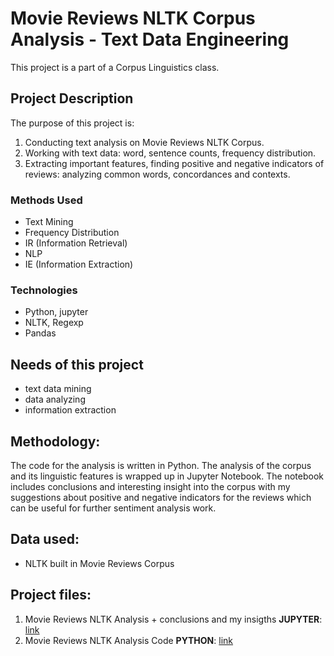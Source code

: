# Movie Reviews NLTK Corpus Analysis - Text Data Engineering

This project is a part of a Corpus Linguistics class.

## Project Description
The purpose of this project is:
1. Conducting text analysis on Movie Reviews NLTK Corpus.
2. Working with text data: word, sentence counts, frequency distribution.
4. Extracting important features, finding positive and negative indicators of reviews: analyzing common words, concordances and contexts.

### Methods Used
* Text Mining
* Frequency Distribution
* IR (Information Retrieval)
* NLP
* IE (Information Extraction)

### Technologies
* Python, jupyter
* NLTK, Regexp
* Pandas

## Needs of this project

- text data mining
- data analyzing
- information extraction

## Methodology:
The code for the analysis is written in Python. The analysis of the corpus and its linguistic features is wrapped up in Jupyter Notebook. The notebook includes conclusions and interesting insight into the corpus with my suggestions about positive and negative indicators for the reviews which can be useful for further sentiment analysis work.

## Data used:
- NLTK built in Movie Reviews Corpus

## Project files:
1. Movie Reviews NLTK Analysis + conclusions and my insigths **JUPYTER**: [link](https://github.com/Nwojarnik/Movie_Reviews_NLTK__Analysis/blob/main/Movie_Reviews_NLTK_Analysis%20JUPYTER.ipynb)
2. Movie Reviews NLTK Analysis Code **PYTHON**: [link](https://github.com/Nwojarnik/Movie_Reviews_NLTK__Analysis/blob/main/Movie_Reviews_NLTK_Code%20PYTHON.py)
